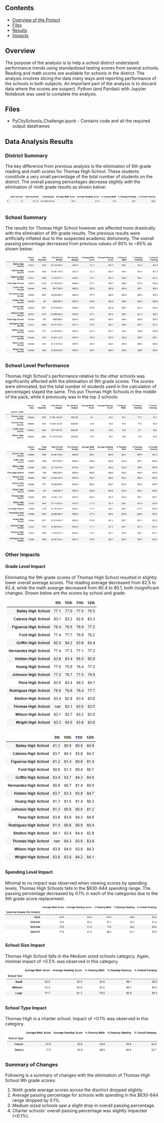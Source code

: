 ## Contents
- [Overview of the Project](#overview)
- [Files](#files)
- [Results](#data-analysis-results)
- [Impacts](#other-impacts)

## Overview
The purpose of the analysis is to help a school district understand performance trends using standardized testing scores from several schools. Reading and math scores are available for schools in the district. The analysis involves slicing the data many ways and reporting performance of the schools in both subjects. An important part of the analysis is to discard data where the scores are suspect. Python (and Pandas) with Jupyter Notebook was used to complete the analysis.

## Files
- PyCitySchools_Challenge.ipynb - Contains code and all the required output dataframes

## Data Analysis Results

### District Summary
The key difference from previous analysis is the elimination of 9th grade reading and math scores for Thomas High School. These students constitute a very small percentage of the total number of students on the district. The overall passing percentages decrease slightly with the elimination of ninth grade results as shown below:

![District Level Summary](Resources/District_Summary.png)

### School Summary
The results for Thomas High School however are affected more drastically with the elimination of 9th grade results. The previous results were artificially inflated due to the suspected academic dishonesty. The overall passing percentage decreased from previous values of 90% to ~65% as shown below:

![School Level Summary](Resources/School_Summary.png)

### School Level Performance 
Thomas High School's performance relative to the other schools was significantly affected with the elimination of 9th grade scores. The scores were eliminated, but the total number of students used in the calculation of percentages stayed the same. This put Thomas High Schools in the middle of the pack, while it previously was in the top 3 schools:


![Thomas High School - Before](Resources/Thomas_High_Prior.png)

![Thomas High School - After](Resources/Thomas_High_Current.png)


### Other Impacts

#### Grade Level Impact

Eliminating the 9th grade scores of Thomas High School resulted  in slightly lower overall average scores. The reading average decreased from 82.5 to 82.4, while the math avearge decreased from 80.4 to 80.1, both insignificant changes. Shown below are the scores by school and grade:

![Math Scores By Grade](Resources/Math_Scores_By_Grade.png)

![Reading Scores By Grade](Resources/Reading_Scores_By_Grade.png)


#### Spending Level Impact 
Minimal to no impact was observed when viewing scores by spending levels. Thomas High Schools falls in the $630-644 spending range. The passing percentage decreased by 0.1%  in each of the categories due to the 9th grade score replacement.

![Scores By Spending Level](Resources/Scores_By_Spending_Level.png)

#### School Size Impact
Thomas High School falls in the Medium sized schools category. Again, minimal impact of <0.5% was observed in this category.

![Scores By School Size](Resources/Scores_By_School_Size.png)

#### School Type Impact
Thomas High is a charter school. Impact of <0.1% was observed in this category.

![Scores By School Type](Resources/Scores_By_School_Type.png)


### Summary of Changes
Following is a summary of changes with the elimination of Thomas High School 9th grade scores: 
1. Ninth grade average scores across the disctrict dropped slightly.
2. Average passing percentage for schools with spending in the $630-644 range dropped by 0.1%.
3. Medium sized schools saw a slight drop in overall passing percentage.
4. Charter schools' overall passing percentage was slightly impacted (<0.1%).